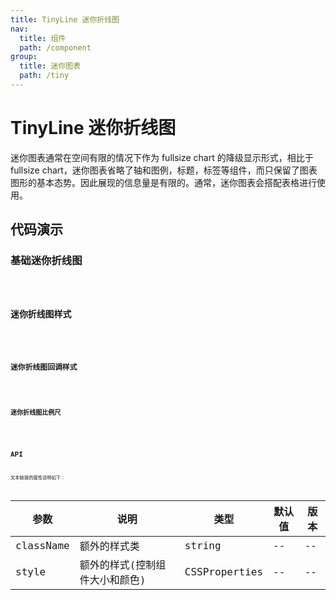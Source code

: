 ```yaml
---
title: TinyLine 迷你折线图
nav:
  title: 组件
  path: /component
group:
  title: 迷你图表
  path: /tiny
---
```


# TinyLine 迷你折线图

迷你图表通常在空间有限的情况下作为 fullsize chart 的降级显示形式，相比于 fullsize chart，迷你图表省略了轴和图例，标题，标签等组件，而只保留了图表图形的基本态势。因此展现的信息量是有限的。通常，迷你图表会搭配表格进行使用。

## 代码演示

### 基础迷你折线图

<code src="./demo/demo-01.tsx" />

### 迷你折线图样式

<code src="./demo/demo-02.tsx" />

### 迷你折线图回调样式

<code src="./demo/demo-03.tsx" />

### 迷你折线图比例尺

<code src="./demo/demo-04.tsx" />

## API

文本链接的属性说明如下：

| 参数      | 说明                           | 类型          | 默认值 | 版本 |
| --------- | ------------------------------ | ------------- | ------ | ---- |
| className | 额外的样式类                   | string        | --     | --   |
| style     | 额外的样式(控制组件大小和颜色) | CSSProperties | --     | --   |
